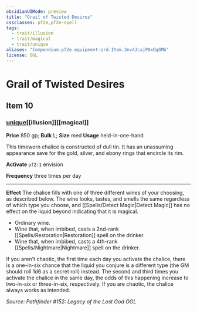 ```yaml
---
obsidianUIMode: preview
title: "Grail of Twisted Desires"
cssclasses: pf2e,pf2e-spell
tags:
  - trait/illusion
  - trait/magical
  - trait/unique
aliases: "Compendium.pf2e.equipment-srd.Item.3nv4JcajPAxDgGMb"
license: OGL
---
```

# Grail of Twisted Desires
## Item 10
### [unique](unique "Unique Rarity Trait")[[illusion]][[magical]]


**Price** 850 gp; 
**Bulk** L; **Size** med
**Usage** held-in-one-hand

This timeworn chalice is constructed of dull tin. It has an unassuming appearance save for the gold, silver, and ebony rings that encircle its rim.

**Activate** `pf2:1` envision

**Frequency** three times per day

* * *

**Effect** The chalice fills with one of three different wines of your choosing, as described below. The wine looks, tastes, and smells the same regardless of which type you choose, and [[Spells/Detect Magic|Detect Magic]] has no effect on the liquid beyond indicating that it is magical.

*   Ordinary wine.
*   Wine that, when imbibed, casts a 2nd-rank [[Spells/Restoration|Restoration]] spell on the drinker.
*   Wine that, when imbibed, casts a 4th-rank [[Spells/Nightmare|Nightmare]] spell on the drinker.

If you aren't chaotic, the first time each day you activate the chalice, there is a one-in-six chance that the liquid you conjure is a different type (the GM should roll 1d6 as a secret roll) instead. The second and third times you activate the chalice in the same day, the odds of this happening increase to two-in-six or three-in-six, respectively. If you are chaotic, the chalice always works as intended.

*Source: Pathfinder #152: Legacy of the Lost God*
*OGL*